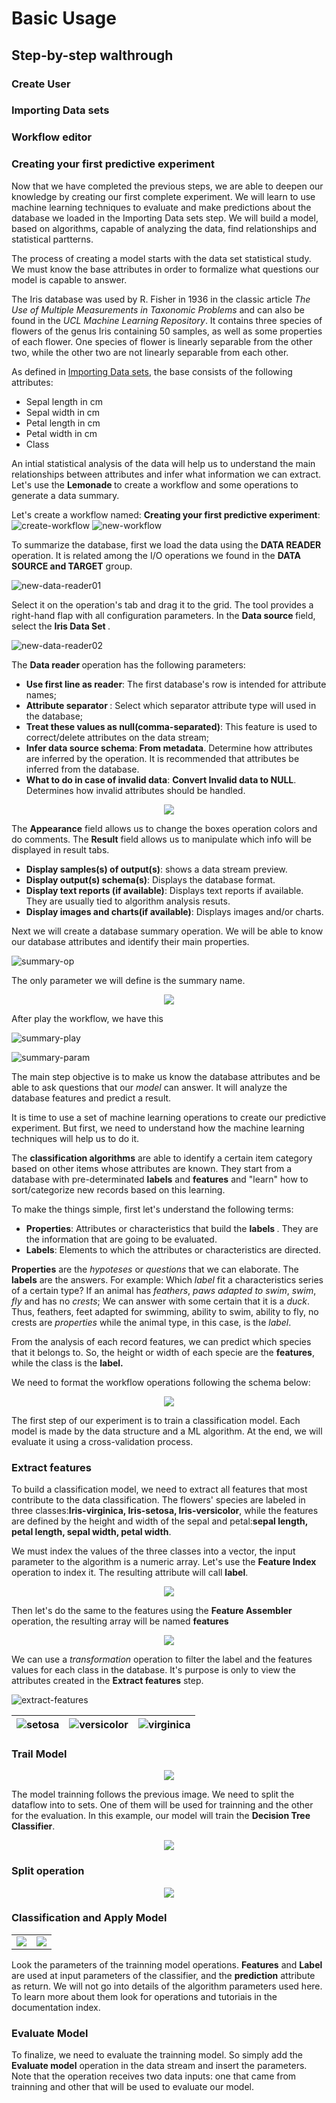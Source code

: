 # Basic Usage

## Step-by-step walthrough

### Create User

### Importing Data sets

### Workflow editor

### Creating your first predictive experiment

Now that we have completed the previous steps, we are able to deepen our
knowledge by creating our first complete experiment. We will learn to use
machine learning techniques to evaluate and make predictions about the database
we loaded in the Importing Data sets step. We will build a model, based on algorithms, capable of analyzing the data, find
relationships and statistical partterns.

The process of creating a model starts with the data set statistical study. We
must know the base attributes in order to formalize what questions our model is
capable to answer.

The Iris database was used by R. Fisher in 1936 in the classic article <i> The
Use of Multiple Measurements in Taxonomic Problems</i> and can also be found in
the <i>UCL Machine Learning Repository</i>. It contains three species of
flowers of the genus Iris containing 50 samples, as well as some properties of
each flower. One species of flower is linearly separable from the other two,
while the other two are not linearly separable from each other.

As defined in [Importing Data sets](#importing-data-sets), the base consists of
the following attributes:
  * Sepal length in cm
  * Sepal width in cm
  * Petal length in cm
  * Petal width in cm
  * Class

An intial statistical analysis of the data will help us to understand the main
relationships between attributes and infer what information we can extract.
Let's use the <b> Lemonade </b> to create a workflow and some operations to
generate a data summary.

Let's create a workflow named: <b>Creating your first predictive
experiment</b>:
![create-workflow](/img/basic_usage/creating_1_predictive_final.png)
![new-workflow](/img/basic_usage/workflow_name_final.png)

To summarize the database, first we load the data using the <b>DATA READER</b>
operation. It is related among the I/O operations we found in the <b>DATA
SOURCE and TARGET</b> group.

![new-data-reader01](/img/basic_usage/cp_datareader01_final.png)

Select it on the operation's tab and drag it to the grid. The tool provides a
right-hand flap with all configuration parameters. In the <b> Data source </b>
field, select the <b> Iris Data Set </b>.

![new-data-reader02](/img/basic_usage/cp_datareader03_final.png)

The <b> Data reader </b> operation has the following parameters:

 * <b>Use first line as reader</b>: The first database's row is intended for
 attribute names;
 * <b>Attribute separator </b>: Select which separator attribute type will used
 in the database;
 * <b>Treat these values as null(comma-separated)</b>: This feature is used to
 correct/delete attributes on the data stream;
 * <b>Infer data source schema</b>:<b> From metadata</b>. Determine how
 attributes are inferred by the operation. It is recommended that attributes
 be inferred from the database.
 * <b>What to do in case of invalid data</b>: <b>Convert Invalid data to
   NULL</b>. Determines how invalid attributes should be handled.

<p align="center">
  <img src="/img/basic_usage/data_reader_attributes_final.png" >
</p>


The <b>Appearance</b> field allows us to change the boxes operation colors and
do comments. The <b>Result</b> field allows us to manipulate which info will be
displayed in result tabs.
  * <b>Display samples(s) of output(s)</b>: shows a data stream preview.
  * <b>Display output(s) schema(s)</b>: Displays the database format.
  * <b>Display text reports (if available)</b>: Displays text reports if
  available. They are usually tied to algorithm analysis resuts.
  * <b>Display images and charts(if available)</b>: Displays images and/or
  charts.

Next we will create a database summary operation. We will be able to know
our database attributes and identify their main properties.

![summary-op](/img/basic_usage/summary_op_final.png)

The only parameter we will define is the summary name.

<p align="center">
  <img src="/img/basic_usage/summary_p_final.png">
</p>


After play the workflow, we have this

![summary-play](/img/basic_usage/summary_play_final.png)

![summary-param](/img/basic_usage/summary_table_final.png)

The main step objective is to make us know the database attributes and be able
to ask questions that our <i>model</i> can answer. It will analyze the database
features and predict a result.

It is time to use a set of machine learning operations to create our
predictive experiment. But first, we need to understand how the machine
learning techniques will help us to do it.

The <b>classification algorithms</b> are able to identify a certain item
category based on other items whose attributes are known. They start from
a database with pre-determinated <b>labels</b> and <b>features</b> and
"learn" how to sort/categorize new records based on this learning.

To make the things simple, first let's understand the following terms:
  * <b>Properties</b>: Attributes or characteristics that build the <b>labels
  </b>. They are the information that are going to be evaluated.
  * <b>Labels</b>: Elements to which the attributes or characteristics are
  directed.

<b>Properties</b> are the <i>hypoteses</i> or <i>questions</i> that we can
elaborate. The <b>labels</b> are the answers. For example: Which <i>label</i>
fit a characteristics series of a certain type? If an animal has <i>feathers</i>,
<i>paws adapted to swim</i>, <i>swim</i>, <i>fly</i> and has no <i>crests</i>;
We can answer with some certain that it is a <i>duck</i>.
Thus, feathers, feet adapted for swimming, ability to swim, ability to fly, no
crests are <i>properties</i> while the animal type, in this case, is the
<i>label</i>.

From the analysis of each record features, we can predict which species that it
belongs to. So, the height or width of each specie are the <b>features</b>,
while the class is the <b>label.</b>

We need to format the workflow operations following the schema below:

<p align="center">
  <img src="/img/basic_usage/spark_ml_schema.png">
</p>


The first step of our experiment is to train a classification model. Each
model is made by the data structure and a ML algorithm. At the end, we will
evaluate it using a cross-validation process.

### Extract features
To build a classification model, we need to extract all features that most
contribute to the data classification.
The flowers' species are labeled in three classes:<b>Iris-virginica,
Iris-setosa, Iris-versicolor</b>, while the features are defined by the
height and width of the sepal and petal:<b>sepal length, petal length, sepal
width, petal width</b>.

We must index the values of the three classes into a vector, the input
parameter to the algorithm is a numeric array. Let's use the <b>Feature
Index</b> operation to index it. The resulting attribute will call
<b>label</b>.

<p align="center">
  <img src="/img/basic_usage/index_feature.png">
</p>

Then let's do the same to the features using the <b> Feature Assembler</b>
operation, the resulting array will be named <b>features</b>

<p align="center">
  <img src="/img/basic_usage/feature_assembler_parameters.png">
</p>

We can use a <i>transformation</i> operation to filter the label and
the features values for each class in the database. It's purpose is only
to view the attributes created in the <b>Extract features</b> step.

![extract-features](/img/basic_usage/extract_features.png)

| ![setosa](/img/basic_usage/iris_setosa_extfeat_sample.png) | ![versicolor](/img/basic_usage/iris_versicolor_extfeat_sample.png) | ![virginica](/img/basic_usage/iris_virginica_extfeat_sample.png) |
| --- | --- | --- |

### Trail Model

<p align="center">
  <img src="/img/basic_usage/ml_trainning.png">
</p>


The model trainning follows the previous image. We need to split the dataflow
into to sets. One of them will be used for trainning and the other for the
evaluation. In this example, our model will train the <b>Decision Tree
Classifier</b>.

<p align="center">
  <img src="/img/basic_usage/training_model.png">
</p>

### Split operation

<p align="center">
  <img src="/img/basic_usage/split_params.png">
</p>


### Classification and Apply Model

<p align="center">
  <table align="center">
    <tr>
      <td><img src="/img/basic_usage/classification_params.png"></td>
      <td><img src="/img/basic_usage/apply_params.png"></td>
    </tr>
  </table>
</p>


Look the parameters of the trainning model operations. <b>Features</b> and
<b>Label</b> are used at input parameters of the classifier, and the <b>
prediction</b> attribute as return. We will not go into details of the
algorithm parameters used here. To learn more about them look for operations
and tutoriais in the documentation index.

### Evaluate Model

To finalize, we need to evaluate the trainning model. So simply add the <b>
Evaluate model</b> operation in the data stream and insert the parameters. Note
that the operation receives two data inputs: one that came from trainning and
other that will be used to evaluate our model.


